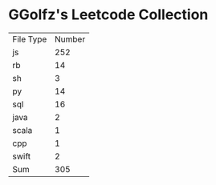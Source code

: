 # GGolfz's Leetcode Collection

<table><tr><td>File Type</td><td>Number</td></tr><tr><td>js</td><td>252</td></tr><tr><td>rb</td><td>14</td></tr><tr><td>sh</td><td>3</td></tr><tr><td>py</td><td>14</td></tr><tr><td>sql</td><td>16</td></tr><tr><td>java</td><td>2</td></tr><tr><td>scala</td><td>1</td></tr><tr><td>cpp</td><td>1</td></tr><tr><td>swift</td><td>2</td></tr><tr><td>Sum</td><td>305</td></tr></table>